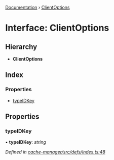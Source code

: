 [Documentation](../README.md) › [ClientOptions](clientoptions.md)

# Interface: ClientOptions

## Hierarchy

* **ClientOptions**

## Index

### Properties

* [typeIDKey](clientoptions.md#typeidkey)

## Properties

###  typeIDKey

• **typeIDKey**: *string*

*Defined in [cache-manager/src/defs/index.ts:48](https://github.com/badbatch/graphql-box/blob/34eeb1d/packages/cache-manager/src/defs/index.ts#L48)*
